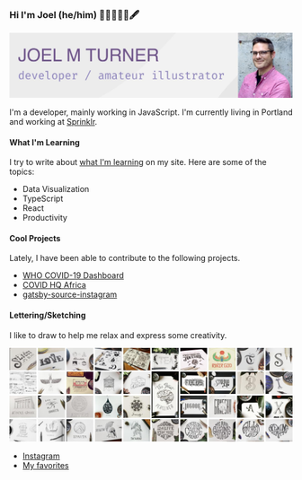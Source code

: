 ### Hi I'm Joel (he/him) 👋🏻👨🏻‍💻🖋

![image with the words Joel M Turner in bold and subtext that says Front End Developer, Illustrator, lover of kombucha](https://raw.githubusercontent.com/joelmturner/joelmturner/master/gh-profile-cover-joelmturner.jpg)

I'm a developer, mainly working in JavaScript. I'm currently living in Portland and working at [Sprinklr](https://www.sprinklr.com/).

#### What I'm Learning

I try to write about [what I'm learning](https://joelmturner.com/blog) on my site. Here are some of the topics:

- Data Visualization
- TypeScript
- React
- Productivity

#### Cool Projects

Lately, I have been able to contribute to the following projects.

- [WHO COVID-19 Dashboard](https://covid19.who.int/)
- [COVID HQ Africa](https://www.covidhqafrica.com/)
- [gatsby-source-instagram](https://github.com/oorestisime/gatsby-source-instagram)

#### Lettering/Sketching

I like to draw to help me relax and express some creativity.

![grid of hand lettering and illustrations on paper](https://raw.githubusercontent.com/joelmturner/joelmturner/master/gh-profile-lettering.jpg)

- [Instagram](https://www.instagram.com/joelmturner/)
- [My favorites](https://joelmturner.com/illustration)